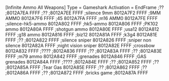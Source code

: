 [Infinite Ammo All Weapons]
Type = Gameshark
Activation = EndFrame
;??
;8012A7EA FFFF
;??
;8012A7EE FFFF
;silence 9mm
8012A7F2 FFFF
;9MM AMMO
8012A7F6 FFFF
;45
8012A7FA FFFF
;m16 AMM0
8012A7FE FFFF
;silence-hk5-ammo
8012A802 FFFF
;hk5-ammo
8012A806 FFFF
;PK102 ammo
8012A80A FFFF
;shotgun ammo
8012A80E FFFF
;usa12
8012A812 FFFF
;g18 ammo
8012A816 FFFF
;biz12
8012A81A FFFF
;k3g4
8012A81E FFFF
;??
;8012A822 FFFF
;silence sniper
8012A826 FFFF
;sniper non silence
8012A82A FFFF
;night vision sniper
8012A82E FFFF
;crossbow
8012A832 FFFF
;????
;8012A836 FFFF
;??
;8012A83A FFFF
;??
;8012A83E FFFF
;m79 ammo
8012A842 FFFF
;grenades
8012A846 FFFF
;GAS grenades
8012A84A FFFF
;????
;8012A84E FFFF
;??
;8012A852 FFFF
;??
;8012A85A FFFF
;Tear Gas
8012A85E FFFF
;??
;8012A862 FFFF
;??
;8012A86A FFFF
;??
;8012A872 FFFF
;bricks game
;8012A87A FFFF